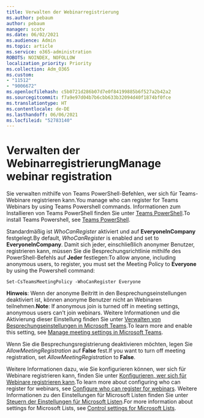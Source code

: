 ```yaml
---
title: Verwalten der Webinarregistrierung
ms.author: pebaum
author: pebaum
manager: scotv
ms.date: 06/02/2021
ms.audience: Admin
ms.topic: article
ms.service: o365-administration
ROBOTS: NOINDEX, NOFOLLOW
localization_priority: Priority
ms.collection: Adm_O365
ms.custom:
- "11512"
- "9006672"
ms.openlocfilehash: c5b0721d286b07d7e0f84199885b6f527a2b42a2
ms.sourcegitcommit: f7a9e97d04b7b6cbb633b32094d40f1874bf0fce
ms.translationtype: HT
ms.contentlocale: de-DE
ms.lasthandoff: 06/06/2021
ms.locfileid: "52783140"
---
```

# <a name="manage-webinar-registration"></a><span data-ttu-id="714b6-102">Verwalten der Webinarregistrierung</span><span class="sxs-lookup"><span data-stu-id="714b6-102">Manage webinar registration</span></span>

<span data-ttu-id="714b6-103">Sie verwalten mithilfe von Teams PowerShell-Befehlen, wer sich für Teams-Webinare registrieren kann.</span><span class="sxs-lookup"><span data-stu-id="714b6-103">You manage who can register for Teams Webinars by using Teams Powershell commands.</span></span> <span data-ttu-id="714b6-104">Informationen zum Installieren von Teams PowerShell finden Sie unter [Teams PowerShell](/microsoftteams/teams-powershell-install).</span><span class="sxs-lookup"><span data-stu-id="714b6-104">To install Teams Powershell, see [Teams PowerShell](/microsoftteams/teams-powershell-install).</span></span> 

<span data-ttu-id="714b6-105">Standardmäßig ist *WhoCanRegister* aktiviert und auf **EveryoneInCompany** festgelegt.</span><span class="sxs-lookup"><span data-stu-id="714b6-105">By default, *WhoCanRegister* is enabled and set to **EveryoneInCompany**.</span></span> <span data-ttu-id="714b6-106">Damit sich jeder, einschließlich anonymer Benutzer, registrieren kann, müssen Sie die Besprechungsrichtlinie mithilfe des PowerShell-Befehls auf **Jeder** festlegen:</span><span class="sxs-lookup"><span data-stu-id="714b6-106">To allow anyone, including anonymous users, to register, you must set the Meeting Policy to **Everyone** by using the Powershell command:</span></span>

`Set-CsTeamsMeetingPolicy -WhoCanRegister Everyone`

<span data-ttu-id="714b6-107">**Hinweis**: Wenn der anonyme Beitritt in den Besprechungseinstellungen deaktiviert ist, können anonyme Benutzer nicht an Webinaren teilnehmen.</span><span class="sxs-lookup"><span data-stu-id="714b6-107">**Note**: If anonymous join is turned off in meeting settings, anonymous users can't join webinars.</span></span> <span data-ttu-id="714b6-108">Weitere Informationen und die Aktivierung dieser Einstellung finden Sie unter [Verwalten von Besprechungseinstellungen in Microsoft Teams](/microsoftteams/meeting-settings-in-teams).</span><span class="sxs-lookup"><span data-stu-id="714b6-108">To learn more and enable this setting, see [Manage meeting settings in Microsoft Teams](/microsoftteams/meeting-settings-in-teams).</span></span>

<span data-ttu-id="714b6-109">Wenn Sie die Besprechungsregistrierung deaktivieren möchten, legen Sie *AllowMeetingRegistration* auf **False** fest.</span><span class="sxs-lookup"><span data-stu-id="714b6-109">If you want to turn off meeting registration, set *AllowMeetingRegistration* to **False**.</span></span>

<span data-ttu-id="714b6-110">Weitere Informationen dazu, wie Sie konfigurieren können, wer sich für Webinare registrieren kann, finden Sie unter [Konfigurieren, wer sich für Webinare registrieren kann](/microsoftteams/set-up-webinars?source=docs#configure-who-can-register-for-webinars).</span><span class="sxs-lookup"><span data-stu-id="714b6-110">To learn more about configuring who can register for webinars, see [Configure who can register for webinars](/microsoftteams/set-up-webinars?source=docs#configure-who-can-register-for-webinars).</span></span> <span data-ttu-id="714b6-111">Weitere Informationen zu den Einstellungen für Microsoft Listen finden Sie unter [Steuern der Einstellungen für Microsoft Listen](/sharepoint/control-lists).</span><span class="sxs-lookup"><span data-stu-id="714b6-111">For more information about settings for Microsoft Lists, see [Control settings for Microsoft Lists](/sharepoint/control-lists).</span></span>
